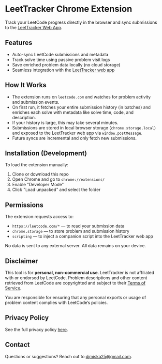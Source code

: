 # LeetTracker Chrome Extension

Track your LeetCode progress directly in the browser and sync submissions to the [LeetTracker Web App](https://github.com/dmiska25/leet-tracker).

## Features

- Auto-sync LeetCode submissions and metadata
- Track solve time using passive problem visit logs
- Save enriched problem data locally (no cloud storage)
- Seamless integration with the [LeetTracker web app](https://github.com/dmiska25/leet-tracker)

## How It Works

- The extension runs on `leetcode.com` and watches for problem activity and submission events.
- On first run, it fetches your entire submission history (in batches) and enriches each solve with metadata like solve time, code, and description.
- If your history is large, this may take several minutes.
- Submissions are stored in local browser storage (`chrome.storage.local`) and exposed to the LeetTracker web app via `window.postMessage`.
- Future syncs are incremental and only fetch new submissions.

## Installation (Development)

To load the extension manually:

1. Clone or download this repo
2. Open Chrome and go to `chrome://extensions/`
3. Enable "Developer Mode"
4. Click "Load unpacked" and select the folder

## Permissions

The extension requests access to:

- `https://leetcode.com/*` — to read your submission data
- `chrome.storage` — to store problem and submission history
- `scripting` — to inject a companion script into the LeetTracker web app

No data is sent to any external server. All data remains on your device.

## Disclaimer

This tool is for **personal, non-commercial use**. LeetTracker is not affiliated with or endorsed by LeetCode. Problem descriptions and other content retrieved from LeetCode are copyrighted and subject to their [Terms of Service](https://leetcode.com/terms/).

You are responsible for ensuring that any personal exports or usage of problem content complies with LeetCode’s policies.

## Privacy Policy

See the full privacy policy [here](https://dmiska25.github.io/leet-tracker-extension/privacy.html).

## Contact

Questions or suggestions? Reach out to [djmiska25@gmail.com](mailto:djmiska25@gmail.com).
